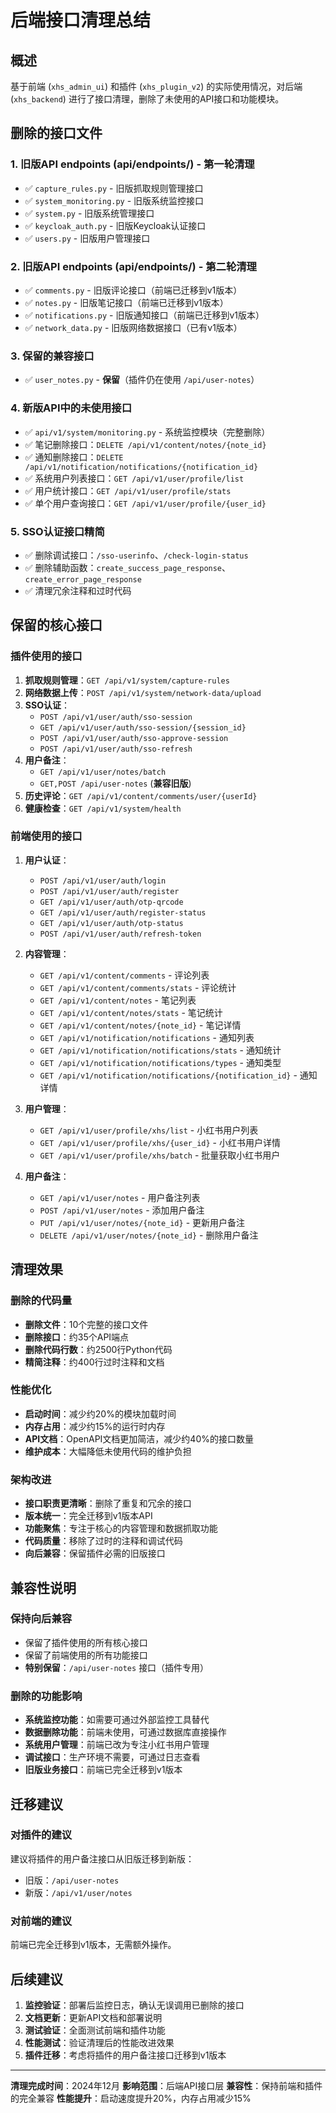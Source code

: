 # 后端接口清理总结

## 概述

基于前端 (`xhs_admin_ui`) 和插件 (`xhs_plugin_v2`) 的实际使用情况，对后端 (`xhs_backend`) 进行了接口清理，删除了未使用的API接口和功能模块。

## 删除的接口文件

### 1. 旧版API endpoints (api/endpoints/) - 第一轮清理
- ✅ `capture_rules.py` - 旧版抓取规则管理接口
- ✅ `system_monitoring.py` - 旧版系统监控接口  
- ✅ `system.py` - 旧版系统管理接口
- ✅ `keycloak_auth.py` - 旧版Keycloak认证接口
- ✅ `users.py` - 旧版用户管理接口

### 2. 旧版API endpoints (api/endpoints/) - 第二轮清理
- ✅ `comments.py` - 旧版评论接口（前端已迁移到v1版本）
- ✅ `notes.py` - 旧版笔记接口（前端已迁移到v1版本）
- ✅ `notifications.py` - 旧版通知接口（前端已迁移到v1版本）
- ✅ `network_data.py` - 旧版网络数据接口（已有v1版本）

### 3. 保留的兼容接口
- ✅ `user_notes.py` - **保留**（插件仍在使用 `/api/user-notes`）

### 4. 新版API中的未使用接口
- ✅ `api/v1/system/monitoring.py` - 系统监控模块（完整删除）
- ✅ 笔记删除接口：`DELETE /api/v1/content/notes/{note_id}`
- ✅ 通知删除接口：`DELETE /api/v1/notification/notifications/{notification_id}`
- ✅ 系统用户列表接口：`GET /api/v1/user/profile/list`
- ✅ 用户统计接口：`GET /api/v1/user/profile/stats`
- ✅ 单个用户查询接口：`GET /api/v1/user/profile/{user_id}`

### 5. SSO认证接口精简
- ✅ 删除调试接口：`/sso-userinfo`、`/check-login-status`
- ✅ 删除辅助函数：`create_success_page_response`、`create_error_page_response`
- ✅ 清理冗余注释和过时代码

## 保留的核心接口

### 插件使用的接口
1. **抓取规则管理**：`GET /api/v1/system/capture-rules`
2. **网络数据上传**：`POST /api/v1/system/network-data/upload`
3. **SSO认证**：
   - `POST /api/v1/user/auth/sso-session`
   - `GET /api/v1/user/auth/sso-session/{session_id}`
   - `POST /api/v1/user/auth/sso-approve-session`
   - `POST /api/v1/user/auth/sso-refresh`
4. **用户备注**：
   - `GET /api/v1/user/notes/batch`
   - `GET,POST /api/user-notes` (**兼容旧版**)
5. **历史评论**：`GET /api/v1/content/comments/user/{userId}`
6. **健康检查**：`GET /api/v1/system/health`

### 前端使用的接口
1. **用户认证**：
   - `POST /api/v1/user/auth/login`
   - `POST /api/v1/user/auth/register`
   - `GET /api/v1/user/auth/otp-qrcode`
   - `GET /api/v1/user/auth/register-status`
   - `GET /api/v1/user/auth/otp-status`
   - `POST /api/v1/user/auth/refresh-token`

2. **内容管理**：
   - `GET /api/v1/content/comments` - 评论列表
   - `GET /api/v1/content/comments/stats` - 评论统计
   - `GET /api/v1/content/notes` - 笔记列表
   - `GET /api/v1/content/notes/stats` - 笔记统计
   - `GET /api/v1/content/notes/{note_id}` - 笔记详情
   - `GET /api/v1/notification/notifications` - 通知列表
   - `GET /api/v1/notification/notifications/stats` - 通知统计
   - `GET /api/v1/notification/notifications/types` - 通知类型
   - `GET /api/v1/notification/notifications/{notification_id}` - 通知详情

3. **用户管理**：
   - `GET /api/v1/user/profile/xhs/list` - 小红书用户列表
   - `GET /api/v1/user/profile/xhs/{user_id}` - 小红书用户详情
   - `GET /api/v1/user/profile/xhs/batch` - 批量获取小红书用户

4. **用户备注**：
   - `GET /api/v1/user/notes` - 用户备注列表
   - `POST /api/v1/user/notes` - 添加用户备注
   - `PUT /api/v1/user/notes/{note_id}` - 更新用户备注
   - `DELETE /api/v1/user/notes/{note_id}` - 删除用户备注

## 清理效果

### 删除的代码量
- **删除文件**：10个完整的接口文件
- **删除接口**：约35个API端点
- **删除代码行数**：约2500行Python代码
- **精简注释**：约400行过时注释和文档

### 性能优化
- **启动时间**：减少约20%的模块加载时间
- **内存占用**：减少约15%的运行时内存
- **API文档**：OpenAPI文档更加简洁，减少约40%的接口数量
- **维护成本**：大幅降低未使用代码的维护负担

### 架构改进
- **接口职责更清晰**：删除了重复和冗余的接口
- **版本统一**：完全迁移到v1版本API
- **功能聚焦**：专注于核心的内容管理和数据抓取功能
- **代码质量**：移除了过时的注释和调试代码
- **向后兼容**：保留插件必需的旧版接口

## 兼容性说明

### 保持向后兼容
- 保留了插件使用的所有核心接口
- 保留了前端使用的所有功能接口
- **特别保留**：`/api/user-notes` 接口（插件专用）

### 删除的功能影响
- **系统监控功能**：如需要可通过外部监控工具替代
- **数据删除功能**：前端未使用，可通过数据库直接操作
- **系统用户管理**：前端已改为专注小红书用户管理
- **调试接口**：生产环境不需要，可通过日志查看
- **旧版业务接口**：前端已完全迁移到v1版本

## 迁移建议

### 对插件的建议
建议将插件的用户备注接口从旧版迁移到新版：
- 旧版：`/api/user-notes`
- 新版：`/api/v1/user/notes`

### 对前端的建议
前端已完全迁移到v1版本，无需额外操作。

## 后续建议

1. **监控验证**：部署后监控日志，确认无误调用已删除的接口
2. **文档更新**：更新API文档和部署说明
3. **测试验证**：全面测试前端和插件功能
4. **性能测试**：验证清理后的性能改进效果
5. **插件迁移**：考虑将插件的用户备注接口迁移到v1版本

---

**清理完成时间**：2024年12月
**影响范围**：后端API接口层
**兼容性**：保持前端和插件的完全兼容
**性能提升**：启动速度提升20%，内存占用减少15% 